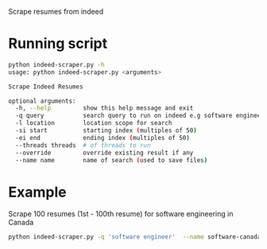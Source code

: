 Scrape resumes from indeed

# Running script

```bash
python indeed-scraper.py -h
usage: python indeed-scraper.py <arguments>

Scrape Indeed Resumes

optional arguments:
  -h, --help         show this help message and exit
  -q query           search query to run on indeed e.g software engineer
  -l location        location scope for search
  -si start          starting index (multiples of 50)
  -ei end            ending index (multiples of 50)
  --threads threads  # of threads to run
  --override         override existing result if any
  --name name        name of search (used to save files)
```

# Example
Scrape 100 resumes (1st - 100th resume) for software engineering in Canada
```bash
python indeed-scraper.py -q 'software engineer'  --name software-canada -ei 100
```